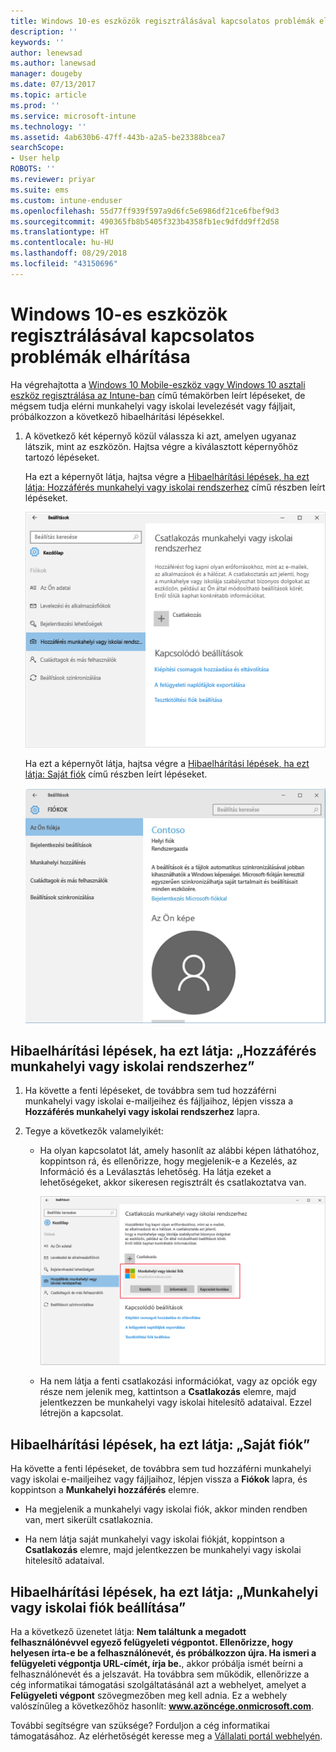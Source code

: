```yaml
---
title: Windows 10-es eszközök regisztrálásával kapcsolatos problémák elhárítása | Microsoft Docs
description: ''
keywords: ''
author: lenewsad
ms.author: lanewsad
manager: dougeby
ms.date: 07/13/2017
ms.topic: article
ms.prod: ''
ms.service: microsoft-intune
ms.technology: ''
ms.assetid: 4ab630b6-47ff-443b-a2a5-be23388bcea7
searchScope:
- User help
ROBOTS: ''
ms.reviewer: priyar
ms.suite: ems
ms.custom: intune-enduser
ms.openlocfilehash: 55d77ff939f597a9d6fc5e6986df21ce6fbef9d3
ms.sourcegitcommit: 490365fb8b5405f323b4358fb1ec9dfdd9ff2d58
ms.translationtype: HT
ms.contentlocale: hu-HU
ms.lasthandoff: 08/29/2018
ms.locfileid: "43150696"
---
```

# <a name="troubleshoot-your-windows-10-device-enrollment"></a>Windows 10-es eszközök regisztrálásával kapcsolatos problémák elhárítása
Ha végrehajtotta a [Windows 10 Mobile-eszköz vagy Windows 10 asztali eszköz regisztrálása az Intune-ban](enroll-your-w10-phone-or-w10-pc-windows.md) című témakörben leírt lépéseket, de mégsem tudja elérni munkahelyi vagy iskolai levelezését vagy fájljait, próbálkozzon a következő hibaelhárítási lépésekkel.

1.  A következő két képernyő közül válassza ki azt, amelyen ugyanaz látszik, mint az eszközön. Hajtsa végre a kiválasztott képernyőhöz tartozó lépéseket.

    Ha ezt a képernyőt látja, hajtsa végre a [Hibaelhárítási lépések, ha ezt látja: Hozzáférés munkahelyi vagy iskolai rendszerhez](#troubleshooting-steps-to-follow-if-you-see-access-work-or-school) című részben leírt lépéseket.

    ![settings-accounts-access-work-or-school](./media/w10-enroll-rs1-connect-to-work-or-school.png)

    Ha ezt a képernyőt látja, hajtsa végre a [Hibaelhárítási lépések, ha ezt látja: Saját fiók](#troubleshooting-steps-to-follow-if-you-see-your-account) című részben leírt lépéseket.

    ![settings-accounts-your-account](./media/W10-enroll-2-accounts-your-account.png)

## <a name="troubleshooting-steps-to-follow-if-you-see-access-work-or-school"></a>Hibaelhárítási lépések, ha ezt látja: „Hozzáférés munkahelyi vagy iskolai rendszerhez”

1. Ha követte a fenti lépéseket, de továbbra sem tud hozzáférni munkahelyi vagy iskolai e-mailjeihez és fájljaihoz, lépjen vissza a **Hozzáférés munkahelyi vagy iskolai rendszerhez** lapra.

2. Tegye a következők valamelyikét:

   - Ha olyan kapcsolatot lát, amely hasonlít az alábbi képen láthatóhoz, koppintson rá, és ellenőrizze, hogy megjelenik-e a Kezelés, az Információ és a Leválasztás lehetőség. Ha látja ezeket a lehetőségeket, akkor sikeresen regisztrált és csatlakoztatva van.

     ![validate-successful-enrollment](./media/w10-enroll-rs1-validate-successful-enrollment.png)

   - Ha nem látja a fenti csatlakozási információkat, vagy az opciók egy része nem jelenik meg, kattintson a **Csatlakozás** elemre, majd jelentkezzen be munkahelyi vagy iskolai hitelesítő adataival. Ezzel létrejön a kapcsolat.

## <a name="troubleshooting-steps-to-follow-if-you-see-your-account"></a>Hibaelhárítási lépések, ha ezt látja: „Saját fiók”

Ha követte a fenti lépéseket, de továbbra sem tud hozzáférni munkahelyi vagy iskolai e-mailjeihez vagy fájljaihoz, lépjen vissza a **Fiókok** lapra, és koppintson a **Munkahelyi hozzáférés** elemre.

- Ha megjelenik a munkahelyi vagy iskolai fiók, akkor minden rendben van, mert sikerült csatlakoznia.

- Ha nem látja saját munkahelyi vagy iskolai fiókját, koppintson a **Csatlakozás** elemre, majd jelentkezzen be munkahelyi vagy iskolai hitelesítő adataival.

## <a name="troubleshooting-steps-to-follow-if-you-see-set-up-a-work-or-school-account"></a>Hibaelhárítási lépések, ha ezt látja: „Munkahelyi vagy iskolai fiók beállítása”

Ha a következő üzenetet látja:  <strong>Nem találtunk a megadott felhasználónévvel egyező felügyeleti végpontot. Ellenőrizze, hogy helyesen írta-e be a felhasználónevét, és próbálkozzon újra. Ha ismeri a felügyeleti végpontja URL-címét, írja be.</strong>, akkor próbálja ismét beírni a felhasználónevét és a jelszavát. Ha továbbra sem működik, ellenőrizze a cég informatikai támogatási szolgáltatásánál azt a webhelyet, amelyet a <strong>Felügyeleti végpont</strong> szövegmezőben meg kell adnia. Ez a webhely valószínűleg a következőhöz hasonlít: <strong>www.azöncége.onmicrosoft.com</strong>.

További segítségre van szüksége? Forduljon a cég informatikai támogatásához. Az elérhetőségét keresse meg a [Vállalati portál webhelyén](https://go.microsoft.com/fwlink/?linkid=2010980).
